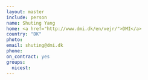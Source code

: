```yaml
---
layout: master
include: person
name: Shuting Yang
home: <a href="http://www.dmi.dk/en/vejr/">DMI</a>
country: "DK"
photo:
email: shuting@dmi.dk
phone:
on_contract: yes
groups:
  nicest:
---
```

